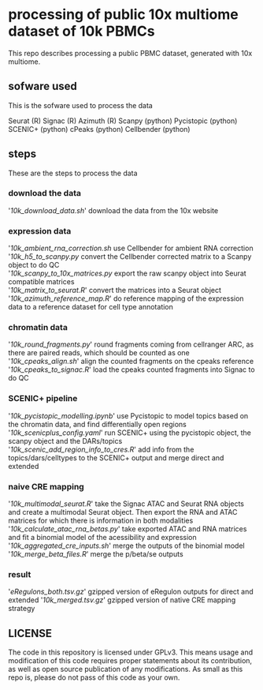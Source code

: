 # processing of public 10x multiome dataset of 10k PBMCs

This repo describes processing a public PBMC dataset, generated with 10x multiome.

## sofware used

This is the sofware used to process the data

Seurat (R)
Signac (R)
Azimuth (R)
Scanpy (python)
Pycistopic (python)
SCENIC+ (python)
cPeaks (python)
Cellbender (python)


## steps

These are the steps to process the data


### download the data

'*10k_download_data.sh*'    download the data from the 10x website


### expression data

'*10k_ambient_rna_correction.sh*    use Cellbender for ambient RNA correction\
'*10k_h5_to_scanpy.py*    convert the Cellbender corrected matrix to a Scanpy object to do QC\
'*10k_scanpy_to_10x_matrices.py*    export the raw scanpy object into Seurat compatible matrices\
'*10k_matrix_to_seurat.R*'  convert the matrices into a Seurat object\
'*10k_azimuth_reference_map.R*' do reference mapping of the expression data to a reference dataset for cell type annotation


### chromatin data

'*10k_round_fragments.py*'  round fragments coming from cellranger ARC, as there are paired reads, which should be counted as one\
'*10k_cpeaks_align.sh*' align the counted fragments on the cpeaks reference\
'*10k_cpeaks_to_signac.R*'  load the cpeaks counted fragments into Signac to do QC


### SCENIC+ pipeline

'*10k_pycistopic_modelling.ipynb*'  use Pycistopic to model topics based on the chromatin data, and find differentially open regions\
'*10k_scenicplus_config.yaml*'  run SCENIC+ using the pycistopic object, the scanpy object and the DARs/topics\
'*10k_scenic_add_region_info_to_cres.R*'    add info from the topics/dars/celltypes to the SCENIC+ output and merge direct and extended


### naive CRE mapping

'*10k_multimodal_seurat.R*' take the Signac ATAC and Seurat RNA objects and create a multimodal Seurat object. Then export the RNA and ATAC matrices for which there is information in both modalities
'*10k_calculate_atac_rna_betas.py*' take exported ATAC and RNA matrices and fit a binomial model of the acessibility and expression
'*10k_aggregated_cre_inputs.sh*' merge the outputs of the binomial model
'*10k_merge_beta_files.R*'  merge the p/beta/se outputs


### result
'*eRegulons_both.tsv.gz*'   gzipped version of eRegulon outputs for direct and extended
'*10k_merged.tsv.gz*'   gzipped version of native CRE mapping strategy




## LICENSE

The code in this repository is licensed under GPLv3. This means usage and modification of this code requires proper statements about its contribution, as well as open source publication of any modifications. As small as this repo is, please do not pass of this code as your own.
